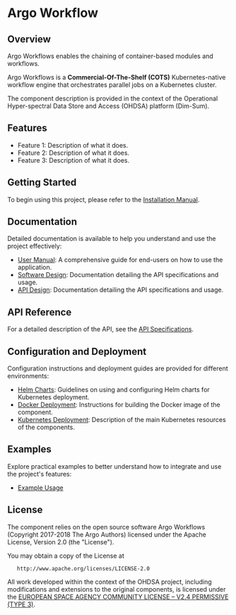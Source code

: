 # Argo Workflow

## Overview

Argo Workflows enables the chaining of container-based modules and workflows. 

Argo Workflows is a **Commercial-Of-The-Shelf (COTS)** Kubernetes-native workflow engine that orchestrates parallel jobs on a Kubernetes cluster. 

The component description is provided in the context of the Operational Hyper-spectral Data Store and Access (OHDSA) platform (Dim-Sum).

## Features

- Feature 1: Description of what it does.
- Feature 2: Description of what it does.
- Feature 3: Description of what it does.

## Getting Started

To begin using this project, please refer to the [Installation Manual](./docs/installation_manual.md).

## Documentation

Detailed documentation is available to help you understand and use the project effectively:

- [User Manual](./docs/user_manual.md): A comprehensive guide for end-users on how to use the application.
- [Software Design](./docs/design/sw_design.md): Documentation detailing the API specifications and usage.
- [API Design](./docs/design/api_design.md): Documentation detailing the API specifications and usage.

## API Reference

For a detailed description of the API, see the [API Specifications](./api/openapi.yaml).

## Configuration and Deployment

Configuration instructions and deployment guides are provided for different environments:

- [Helm Charts](./charts/README.md): Guidelines on using and configuring Helm charts for Kubernetes deployment.
- [Docker Deployment](./deploy/image/README.md): Instructions for building the Docker image of the component.
- [Kubernetes Deployment](./deploy/kubernetes/README.md): Description of the main Kubernetes resources of the components.

## Examples

Explore practical examples to better understand how to integrate and use the project's features:

- [Example Usage](./examples/README.md)

## License

The component relies on the open source software Argo Workflows (Copyright 2017-2018 The Argo Authors) licensed under the Apache License, Version 2.0 (the "License").

You may obtain a copy of the License at

       http://www.apache.org/licenses/LICENSE-2.0

All work developed within the context of the OHDSA project, including modifications and extensions to the original components, is licensed under the [EUROPEAN SPACE AGENCY COMMUNITY LICENSE – V2.4 PERMISSIVE (TYPE 3)](https://essr.esa.int/license/european-space-agency-community-license-v2-4-permissive-type-3).
